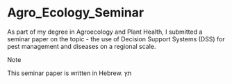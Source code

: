 # Agro_Ecology_Seminar
As part of my degree in Agroecology and Plant Health, I submitted a seminar paper on the topic - the use of Decision Support Systems (DSS) for pest management and diseases on a regional scale.

> [!NOTE]
> This seminar paper is written in Hebrew.
תץ
